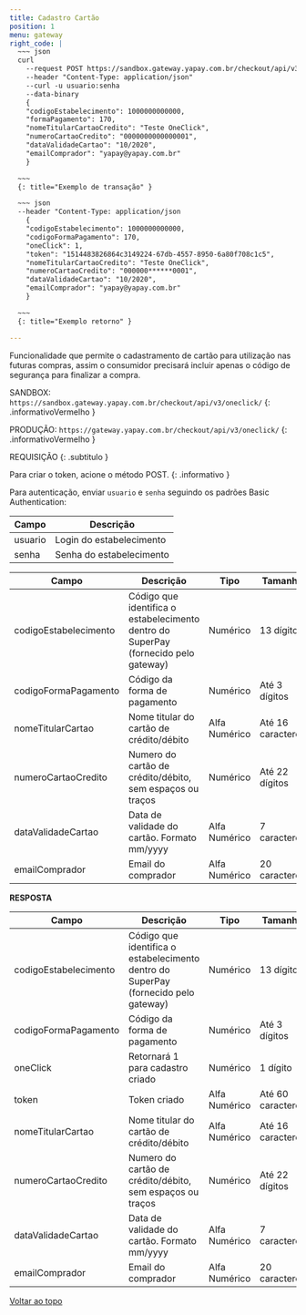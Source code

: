```yaml
---
title: Cadastro Cartão 
position: 1
menu: gateway
right_code: |
  ~~~ json
  curl
    --request POST https://sandbox.gateway.yapay.com.br/checkout/api/v3/oneclick
    --header "Content-Type: application/json"
    --curl -u usuario:senha
    --data-binary
    {
    "codigoEstabelecimento": 1000000000000,
    "formaPagamento": 170,
    "nomeTitularCartaoCredito": "Teste OneClick",
    "numeroCartaoCredito": "0000000000000001",
    "dataValidadeCartao": "10/2020",
    "emailComprador": "yapay@yapay.com.br"
    }

  ~~~
  {: title="Exemplo de transação" }

  ~~~ json
  --header "Content-Type: application/json
    { 
    "codigoEstabelecimento": 1000000000000,
    "codigoFormaPagamento": 170,
    "oneClick": 1,
    "token": "1514483826864c3149224-67db-4557-8950-6a80f708c1c5",
    "nomeTitularCartaoCredito": "Teste OneClick",
    "numeroCartaoCredito": "000000******0001",
    "dataValidadeCartao": "10/2020",
    "emailComprador": "yapay@yapay.com.br"
    }

  ~~~
  {: title="Exemplo retorno" }

---
```


Funcionalidade que permite o cadastramento de cartão para utilização nas futuras compras, assim o consumidor precisará incluir apenas o código de segurança para finalizar a compra.

 <i class="fa fa-exclamation-circle" aria-hidden="true"></i> SANDBOX: `https://sandbox.gateway.yapay.com.br/checkout/api/v3/oneclick/`
{: .informativoVermelho }

<i class="fa fa-exclamation-circle" aria-hidden="true"></i> PRODUÇÃO: `https://gateway.yapay.com.br/checkout/api/v3/oneclick/`
{: .informativoVermelho }


REQUISIÇÃO
{: .subtitulo }

<i class="fa fa-info-circle" aria-hidden="true"></i> Para criar o token, acione o método <span class="post">POST</span>.
{: .informativo }

 Para autenticação, enviar `usuario` e `senha` seguindo os padrões Basic Authentication:

| Campo    | Descrição                |
|----------|--------------------------|
| usuario  | Login do estabelecimento |
| senha    | Senha do estabelecimento |



| Campo                 | Descrição                                                                           | Tipo          | Tamanho           | Obrigatório |
|-----------------------|-------------------------------------------------------------------------------------|---------------|-------------------|-------------|
| codigoEstabelecimento | Código que identifica o estabelecimento dentro do SuperPay (fornecido pelo gateway) | Numérico      | 13 dígitos        | Sim         |
| codigoFormaPagamento  | Código da forma de pagamento                                                        | Numérico      | Até 3 dígitos     | Sim         |
| nomeTitularCartao     | Nome titular do cartão de crédito/débito                                            | Alfa Numérico | Até 16 caracteres | Sim         |
| numeroCartaoCredito   | Numero do cartão de crédito/débito, sem espaços ou traços                           | Numérico      | Até 22 dígitos    | Sim         |
| dataValidadeCartao    | Data de validade do cartão. Formato mm/yyyy                                         | Alfa Numérico | 7 caracteres      | Sim         |
| emailComprador        | Email do comprador                                                                  | Alfa Numérico | 20 caracteres     | Não         |


**RESPOSTA**


| Campo                 | Descrição                                                                           | Tipo          | Tamanho           |
|-----------------------|-------------------------------------------------------------------------------------|---------------|-------------------|
| codigoEstabelecimento | Código que identifica o estabelecimento dentro do SuperPay (fornecido pelo gateway) | Numérico      | 13 dígitos        |
| codigoFormaPagamento  | Código da forma de pagamento                                                        | Numérico      | Até 3 dígitos     |
| oneClick              | Retornará 1 para cadastro criado                                                    | Numérico      | 1 dígito          |
| token                 | Token criado                                                                        | Alfa Numérico | Até 60 caracteres |
| nomeTitularCartao     | Nome titular do cartão de crédito/débito                                            | Alfa Numérico | Até 16 caracteres |
| numeroCartaoCredito   | Numero do cartão de crédito/débito, sem espaços ou traços                           | Numérico      | Até 22 dígitos    |
| dataValidadeCartao    | Data de validade do cartão. Formato mm/yyyy                                         | Alfa Numérico | 7 caracteres      |
| emailComprador        | Email do comprador                                                                  | Alfa Numérico | 20 caracteres     |




<div class="voltar-ao-topo"><a href="#"><i class="fa fa-arrow-up" aria-hidden="true"></i>Voltar ao topo</a></div>